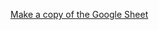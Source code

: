 [Make a copy of the Google Sheet](https://docs.google.com/spreadsheets/d/1E0ebqqSo-7LIZqojv3SL75Oejix6yvmbG6LFDNn0pqU/copy)
